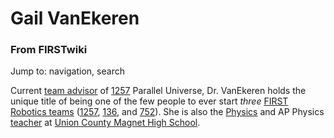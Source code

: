 # Gail VanEkeren

### From FIRSTwiki

Jump to: navigation, search

Current [team advisor](/index.php/Team_advisor "Team advisor" ) of
[1257](/index.php/1257 "1257" ) Parallel Universe, Dr. VanEkeren holds the
unique title of being one of the few people to ever start _three_ [FIRST
Robotics teams](/index.php/FIRST_Robotics_team "FIRST Robotics team" )
([1257](/index.php/1257 "1257" ), [136](/index.php/136 "136" ), and
[752](/index.php/752 "752" )). She is also the [Physics](/index.php/Physics
"Physics" ) and AP Physics [teacher](/index.php/Teacher "Teacher" ) at [Union
County Magnet High
School](http://www.wikipedia.org/wiki/Union_County_Magnet_High_School
"wikipedia:Union_County_Magnet_High_School" ).

